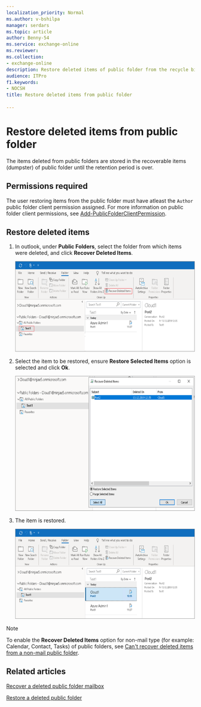 ```yaml
---
localization_priority: Normal
ms.author: v-bshilpa
manager: serdars
ms.topic: article
author: Benny-54
ms.service: exchange-online
ms.reviewer:
ms.collection:
- exchange-online
description: Restore deleted items of public folder from the recycle bin of public folder.
audience: ITPro
f1.keywords:
- NOCSH
title: Restore deleted items from public folder

---
```


# Restore deleted items from public folder

The items deleted from public folders are stored in the recoverable items (dumpster) of public folder until the retention period is over.

## Permissions required

The user restoring items from the public folder must have atleast the `Author` public folder client permission assigned. For more information on public folder client permissions, see [Add-PublicFolderClientPermission](/powershell/module/exchange/add-publicfolderclientpermission).

## Restore deleted items

1. In outlook, under **Public Folders**, select the folder from which items were deleted, and click **Recover Deleted Items**.

   ![recover deleted items](../../media/restore-pf-imag1.png)

2. Select the item to be restored, ensure **Restore Selected Items** option is selected and click **Ok**.

   ![restore selected items](../../media/restore-pf-imag2.png)

3. The item is restored.

   ![restored](../../media/restore-pf-imag3.png)

> [!NOTE]
> To enable the **Recover Deleted Items** option for non-mail type (for example: Calendar, Contact, Tasks) of public folders, see [Can't recover deleted items from a non-mail public folder](/outlook/troubleshoot/user-interface/cannot-recover-deleted-items-from-non-mail-public-folder).

## Related articles

[Recover a deleted public folder mailbox](./recover-deleted-public-folder-mailbox.md)

[Restore a deleted public folder](./restore-deleted-public-folder.md)